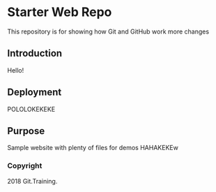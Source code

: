 # Starter Web Repo

This repository is for showing how Git and GitHub work
more changes

## Introduction

Hello!

## Deployment

POLOLOKEKEKE

## Purpose

Sample website with plenty of files for demos HAHAKEKEw

### Copyright

2018 Git.Training.
